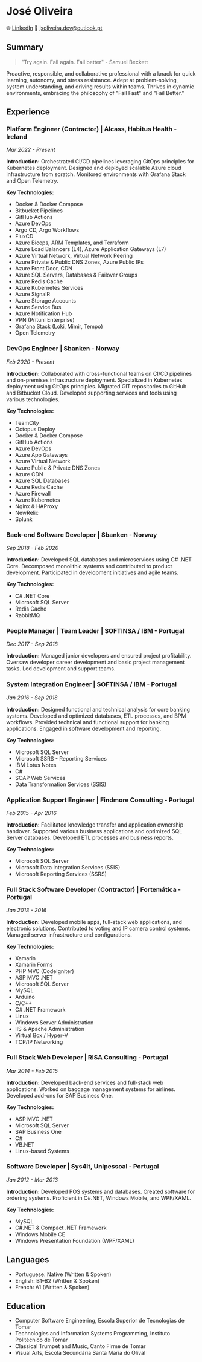 # José Oliveira
🌐 [LinkedIn](https://linkedin.com/in/jsoliveir)
📧 jsoliveira.dev@outlook.pt

## Summary
> "Try again. Fail again. Fail better" - Samuel Beckett

Proactive, responsible, and collaborative professional with a knack for quick learning, autonomy, and stress resistance. Adept at problem-solving, system understanding, and driving results within teams. Thrives in dynamic environments, embracing the philosophy of "Fail Fast" and "Fail Better."

## Experience

### Platform Engineer (Contractor) | Alcass, Habitus Health - Ireland
*Mar 2022 - Present*

**Introduction:**
Orchestrated CI/CD pipelines leveraging GitOps principles for Kubernetes deployment. Designed and deployed scalable Azure cloud infrastructure from scratch. Monitored environments with Grafana Stack and Open Telemetry.

**Key Technologies:**
- Docker & Docker Compose
- Bitbucket Pipelines
- GitHub Actions
- Azure DevOps
- Argo CD, Argo Workflows
- FluxCD
- Azure Biceps, ARM Templates, and Terraform
- Azure Load Balancers (L4), Azure Application Gateways (L7)
- Azure Virtual Network, Virtual Network Peering
- Azure Private & Public DNS Zones, Azure Public IPs
- Azure Front Door, CDN
- Azure SQL Servers, Databases & Failover Groups
- Azure Redis Cache
- Azure Kubernetes Services
- Azure SignalR
- Azure Storage Accounts
- Azure Service Bus
- Azure Notification Hub
- VPN (Pritunl Enterprise)
- Grafana Stack (Loki, Mimir, Tempo)
- Open Telemetry

### DevOps Engineer | Sbanken - Norway
*Feb 2020 - Present*

**Introduction:**
Collaborated with cross-functional teams on CI/CD pipelines and on-premises infrastructure deployment. Specialized in Kubernetes deployment using GitOps principles. Migrated GIT repositories to GitHub and Bitbucket Cloud. Developed supporting services and tools using various technologies.

**Key Technologies:**
- TeamCity
- Octopus Deploy
- Docker & Docker Compose
- GitHub Actions
- Azure DevOps
- Azure App Gateways
- Azure Virtual Network
- Azure Public & Private DNS Zones
- Azure CDN
- Azure SQL Databases
- Azure Redis Cache
- Azure Firewall
- Azure Kubernetes
- Nginx & HAProxy
- NewRelic
- Splunk

### Back-end Software Developer | Sbanken - Norway
*Sep 2018 - Feb 2020*

**Introduction:**
Developed SQL databases and microservices using C# .NET Core. Decomposed monolithic systems and contributed to product development. Participated in development initiatives and agile teams.

**Key Technologies:**
- C# .NET Core
- Microsoft SQL Server
- Redis Cache
- RabbitMQ

### People Manager | Team Leader | SOFTINSA / IBM - Portugal
*Dec 2017 - Sep 2018*

**Introduction:**
Managed junior developers and ensured project profitability. Oversaw developer career development and basic project management tasks. Led development and support teams.

### System Integration Engineer | SOFTINSA / IBM - Portugal
*Jan 2016 - Sep 2018*

**Introduction:**
Designed functional and technical analysis for core banking systems. Developed and optimized databases, ETL processes, and BPM workflows. Provided technical and functional support for banking applications. Engaged in software development and reporting.

**Key Technologies:**
- Microsoft SQL Server
- Microsoft SSRS - Reporting Services
- IBM Lotus Notes
- C#
- SOAP Web Services
- Data Transformation Services (SSIS)

### Application Support Engineer | Findmore Consulting - Portugal
*Feb 2015 - Apr 2016*

**Introduction:**
Facilitated knowledge transfer and application ownership handover. Supported various business applications and optimized SQL Server databases. Developed ETL processes and business reports.

**Key Technologies:**
- Microsoft SQL Server
- Microsoft Data Integration Services (SSIS)
- Microsoft Reporting Services (SSRS)

### Full Stack Software Developer (Contractor) | Fortemática - Portugal
*Jan 2013 - 2016*

**Introduction:**
Developed mobile apps, full-stack web applications, and electronic solutions. Contributed to voting and IP camera control systems. Managed server infrastructure and configurations.

**Key Technologies:**
- Xamarin
- Xamarin Forms
- PHP MVC (CodeIgniter)
- ASP MVC .NET
- Microsoft SQL Server
- MySQL
- Arduino
- C/C++
- C# .NET Framework
- Linux
- Windows Server Administration
- IIS & Apache Administration
- Virtual Box / Hyper-V
- TCP/IP Networking

### Full Stack Web Developer | RISA Consulting - Portugal
*Mar 2014 - Feb 2015*

**Introduction:**
Developed back-end services and full-stack web applications. Worked on baggage management systems for airlines. Developed add-ons for SAP Business One.

**Key Technologies:**
- ASP MVC .NET
- Microsoft SQL Server
- SAP Business One
- C#
- VB.NET
- Linux-based Systems

### Software Developer | Sys4It, Unipessoal - Portugal
*Jan 2012 - Mar 2013*

**Introduction:**
Developed POS systems and databases. Created software for ordering systems. Proficient in C#.NET, Windows Mobile, and WPF/XAML.

**Key Technologies:**
- MySQL
- C#.NET & Compact .NET Framework
- Windows Mobile CE
- Windows Presentation Foundation (WPF/XAML)

## Languages
- Portuguese: Native (Written & Spoken)
- English: B1–B2 (Written & Spoken)
- French: A1 (Written & Spoken)

## Education
- Computer Software Engineering, Escola Superior de Tecnologias de Tomar
- Technologies and Information Systems Programming, Instituto Politécnico de Tomar
- Classical Trumpet and Music, Canto Firme de Tomar
- Visual Arts, Escola Secundária Santa Maria do Olival
